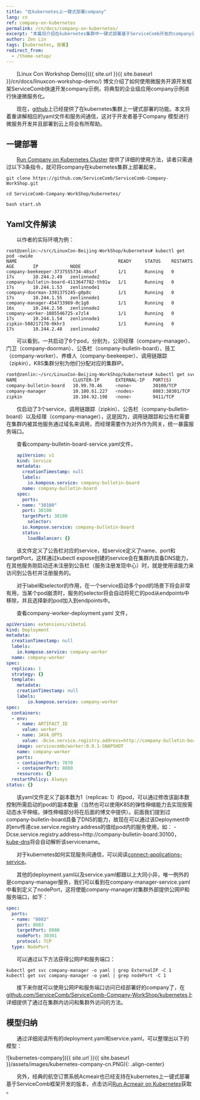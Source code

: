 ```yaml
---
title: "在kubernetes上一键式部署company"    
lang: cn    
ref: company-on-kubernetes    
permalink: /cn/docs/company-on-kubernetes/   
excerpt: "本篇将介绍在kubernetes集群中一键式部署基于ServiceComb开发的company示例"   
author: Zen Lin   
tags: [kubernetes, 部署]
redirect_from:   
  - /theme-setup/   
---
```


　　[Linux Con Workshop Demo]({{ site.url }}{{ site.baseurl }}/cn/docs/linuxcon-workshop-demo/) 博文介绍了如何使用微服务开源开发框架ServiceComb快速开发company示例，将典型的企业级应用company示例进行快速微服务化。

　　现在，[github](https://github.com/ServiceComb/ServiceComb-Company-WorkShop.git)上已经提供了在kubernetes集群上一键式部署的功能。本文将着重讲解相应的yaml文件和服务间通信，这对于开发者基于Company 模型进行微服务开发并且部署到云上将会有所帮助。



## 一键部署

　　[Run Company on Kubernetes Cluster](https://github.com/ServiceComb/ServiceComb-Company-WorkShop/blob/master/kubernetes/README.md) 提供了详细的使用方法，读者只需通过以下3条指令，就可将company在kubernetes集群上部署起来，

```shell
git clone https://github.com/ServiceComb/ServiceComb-Company-WorkShop.git

cd ServiceComb-Company-WorkShop/kubernetes/

bash start.sh
```

## Yaml文件解读

　　以作者的实际环境为例：

```shell
root@zenlin:~/src/LinuxCon-Beijing-WorkShop/kubernetes# kubectl get pod -owide
NAME                                      READY     STATUS    RESTARTS   AGE       IP            NODE
company-beekeeper-3737555734-48sxf        1/1       Running   0          17s       10.244.2.49   zenlinnode2
company-bulletin-board-4113647782-th91w   1/1       Running   0          17s       10.244.1.53   zenlinnode1
company-doorman-3391375245-g0p8c          1/1       Running   0          17s       10.244.1.55   zenlinnode1
company-manager-454733969-0c1g8           1/1       Running   0          16s       10.244.2.50   zenlinnode2
company-worker-1085546725-x7zl4           1/1       Running   0          17s       10.244.1.54   zenlinnode1
zipkin-508217170-0khr3                    1/1       Running   0          17s       10.244.2.48   zenlinnode2
```

　　可以看到，一共启动了6个pod，分别为，公司经理（company-manager）、门卫（company-doorman）、公告栏（company-bulletin-board）、技工（company-worker）、养蜂人（company-beekeeper）、调用链跟踪（zipkin），K8S集群分别为他们分配对应的集群IP。

```bash
root@zenlin:~/src/LinuxCon-Beijing-WorkShop/kubernetes# kubectl get svc -owide
NAME                     CLUSTER-IP      EXTERNAL-IP   PORT(S)          AGE       SELECTOR
company-bulletin-board   10.99.70.46     <none>        30100/TCP        12m       io.kompose.service=company-bulletin-board
company-manager          10.100.61.227   <nodes>       8083:30301/TCP   12m       io.kompose.service=company-manager
zipkin                   10.104.92.198   <none>        9411/TCP         12m       io.kompose.service=zipkin
```

　　仅启动了3个service，调用链跟踪（zipkin）、公告栏（company-bulletin-board）以及经理（company-manager），这是因为，调用链跟踪和公告栏需要在集群内被其他服务通过域名来调用，而经理需要作为对外作为网关，统一暴露服务端口。

　　查看company-bulletin-board-service.yaml文件，

```yaml
    apiVersion: v1
    kind: Service
    metadata:
      creationTimestamp: null
      labels:
    	io.kompose.service: company-bulletin-board
      name: company-bulletin-board
    spec:
      ports:
    - name: "30100"
      port: 30100
      targetPort: 30100
        selector:
      io.kompose.service: company-bulletin-board
      status:
        loadBalancer: {}
```

　　该文件定义了公告栏对应的service，给service定义了name、port和targetPort，这样通过kubectl expose创建的service会在集群内具备DNS能力，在其他服务刚启动还未注册到公告栏（服务注册发现中心）时，就是使用该能力来访问到公告栏并注册服务的。

　　对于label和selector的作用，在一个service启动多个pod的场景下将会非常有用，当某个pod崩溃时，服务的selector将会自动将死亡的pod从endpoints中移除，并且选择新的pod加入到endpoints中。

　　查看company-worker-deployment.yaml 文件，

```yaml
apiVersion: extensions/v1beta1
kind: Deployment
metadata:
  creationTimestamp: null
  labels:
	io.kompose.service: company-worker
  name: company-worker
spec:
  replicas: 1
  strategy: {}
  template:
	metadata:
  	creationTimestamp: null
  	labels:
    	io.kompose.service: company-worker
spec:
  containers:
  - env:
    - name: ARTIFACT_ID
      value: worker
    - name: JAVA_OPTS
      value: -Dcse.service.registry.address=http://company-bulletin-board:30100 -Dservicecomb.tracing.collector.adress=http://zipkin:9411
    image: servicecomb/worker:0.0.1-SNAPSHOT
    name: company-worker
    ports:
    - containerPort: 7070
    - containerPort: 8080
    resources: {}
  restartPolicy: Always
status: {}
```

　　该yaml文件定义了副本数为1（replicas: 1）的pod，可以通过修改该副本数控制所需启动的pod的副本数量（当然也可以使用K8S的弹性伸缩能力去实现按需动态水平伸缩，弹性伸缩部分将在后面的博文中提供）。前面我们提到过company-bulletin-board具备了DNS的能力，故现在可以通过该Deployment中的env传递cse.service.registry.address的值给pod内的服务使用，如： -Dcse.service.registry.address=http://company-bulletin-board:30100，[kube-dns](https://github.com/kubernetes/kubernetes/blob/master/cluster/addons/dns/README.md)将会自动解析该servicename。

　　对于kubernetes如何实现服务间通信，可以阅读[connect-applications-service](https://kubernetes.io/docs/concepts/services-networking/connect-applications-service/)。

　　其他的deployment.yaml以及service.yaml都跟以上大同小异，唯一例外的是company-manager服务，我们可以看到在company-manager-service.yaml中看到定义了nodePort，这将使能company-manager对集群外部提供公网IP和服务端口，如下：

```yaml
spec:
  ports:
  - name: "8083"
  	port: 8083
  	targetPort: 8080
  	nodePort: 30301
  	protocol: TCP
  type: NodePort
```

　　可以通过以下方法获得公网IP和服务端口：

```shell
kubectl get svc company-manager -o yaml | grep ExternalIP -C 1
kubectl get svc company-manager -o yaml | grep nodePort -C 1
```

　　接下来你就可以使用公网IP和服务端口访问已经部署好的company了，在[github.com/ServiceComb/ServiceComb-Company-WorkShop/kubernetes](https://github.com/ServiceComb/ServiceComb-Company-WorkShop/blob/master/kubernetes/README.md)上详细提供了通过在集群内访问和集群外访问的方法。

## 模型归纳

　　通过详细阅读所有的deployment.yaml和service.yaml，可以整理出以下的模型：

![kubernetes-company]({{ site.url }}{{ site.baseurl }}/assets/images/kubernetes-company-cn.PNG){: .align-center}

　　另外，经典的航空订票系统Acmeair也已经支持在kubernetes上一键式部署基于ServiceComb框架开发的版本，点击访问[Run Acmeair on Kubernetes](https://github.com/WillemJiang/acmeair/tree/master/kubernetes)获取 。
